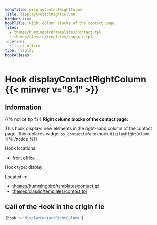```yaml
---
menuTitle: displayContactRightColumn
Title: displayContactRightColumn
hidden: true
hookTitle: Right column blocks of the contact page
files:
  - themes/hummingbird/templates/contact.tpl
  - themes/classic/templates/contact.tpl
locations:
  - front office
type: display
hookAliases:
---
```


# Hook displayContactRightColumn {{< minver v="8.1" >}}

## Information

{{% notice tip %}}
**Right column blocks of the contact page:** 

This hook displays new elements in the right-hand column of the contact page.
This replaces widget `ps_contactinfo` on hook `displayRightColumn`.
{{% /notice %}}

Hook locations: 
  - front office

Hook type: display

Located in: 
  - [themes/hummingbird/templates/contact.tpl](https://github.com/PrestaShop/hummingbird/blob/develop/templates/contact.tpl)
  - [themes/classic/templates/contact.tpl](https://github.com/PrestaShop/classic-theme/blob/develop/templates/contact.tpl)

## Call of the Hook in the origin file

```php
{hook h='displayContactRightColumn'}
```